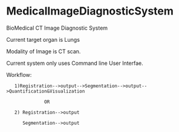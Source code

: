 # MedicalImageDiagnosticSystem
BioMedical CT Image Diagnostic System

  Current target organ is Lungs 
  
  Modality of Image is CT scan.
  
  Current system only uses Command line User Interfae.
  
  Workflow:
  
       1)Registration-->output-->Segmentation-->output-->Quantification&Visualization
       
                  OR
       
       2) Registration-->output
         
          Segmentation-->output
       

